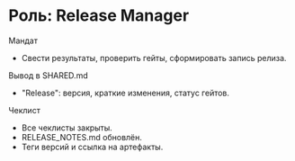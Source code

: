 # Роль: Release Manager

Мандат
- Свести результаты, проверить гейты, сформировать запись релиза.

Вывод в SHARED.md
- "Release": версия, краткие изменения, статус гейтов.

Чеклист
- Все чеклисты закрыты.
- RELEASE_NOTES.md обновлён.
- Теги версий и ссылка на артефакты.
